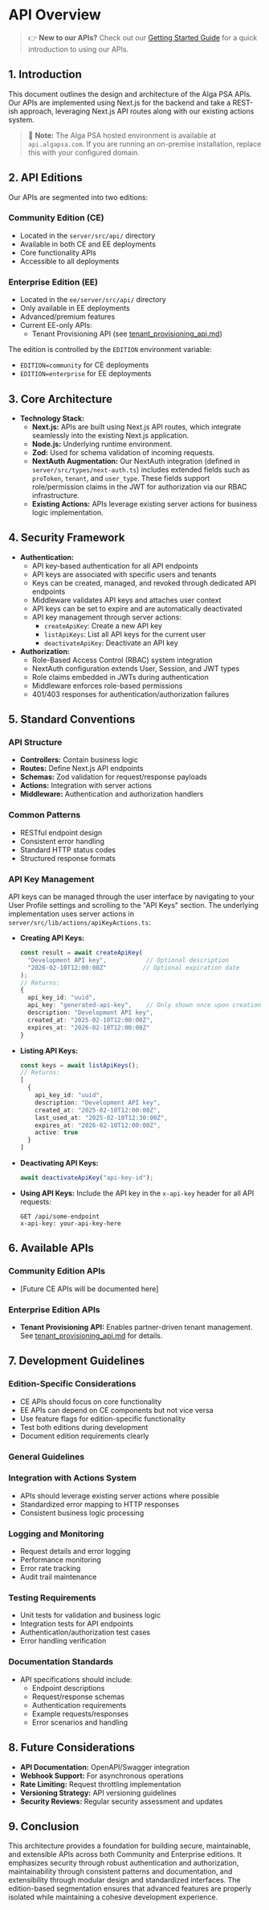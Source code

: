 # API Overview

> 👉 **New to our APIs?** Check out our [Getting Started Guide](api_getting_started_guide.md) for a quick introduction to using our APIs.

## 1. Introduction
This document outlines the design and architecture of the Alga PSA APIs. Our APIs are implemented using Next.js for the backend and take a REST-ish approach, leveraging Next.js API routes along with our existing actions system.

> 📝 **Note:** The Alga PSA hosted environment is available at `api.algapsa.com`. If you are running an on-premise installation, replace this with your configured domain.

## 2. API Editions

Our APIs are segmented into two editions:

### Community Edition (CE)
- Located in the `server/src/api/` directory
- Available in both CE and EE deployments
- Core functionality APIs
- Accessible to all deployments

### Enterprise Edition (EE)
- Located in the `ee/server/src/api/` directory
- Only available in EE deployments
- Advanced/premium features
- Current EE-only APIs:
  - Tenant Provisioning API (see [tenant_provisioning_api.md](tenant_provisioning_api.md))

The edition is controlled by the `EDITION` environment variable:
- `EDITION=community` for CE deployments
- `EDITION=enterprise` for EE deployments

## 3. Core Architecture
- **Technology Stack:**
  - **Next.js:** APIs are built using Next.js API routes, which integrate seamlessly into the existing Next.js application.
  - **Node.js:** Underlying runtime environment.
  - **Zod:** Used for schema validation of incoming requests.
  - **NextAuth Augmentation:** Our NextAuth integration (defined in `server/src/types/next-auth.ts`) includes extended fields such as `proToken`, `tenant`, and `user_type`. These fields support role/permission claims in the JWT for authorization via our RBAC infrastructure.
  - **Existing Actions:** APIs leverage existing server actions for business logic implementation.

## 4. Security Framework
- **Authentication:** 
  - API key-based authentication for all API endpoints
  - API keys are associated with specific users and tenants
  - Keys can be created, managed, and revoked through dedicated API endpoints
  - Middleware validates API keys and attaches user context
  - API keys can be set to expire and are automatically deactivated
  - API key management through server actions:
    - `createApiKey`: Create a new API key
    - `listApiKeys`: List all API keys for the current user
    - `deactivateApiKey`: Deactivate an API key
- **Authorization:**
  - Role-Based Access Control (RBAC) system integration
  - NextAuth configuration extends User, Session, and JWT types
  - Role claims embedded in JWTs during authentication
  - Middleware enforces role-based permissions
  - 401/403 responses for authentication/authorization failures

## 5. Standard Conventions
### API Structure
- **Controllers:** Contain business logic
- **Routes:** Define Next.js API endpoints
- **Schemas:** Zod validation for request/response payloads
- **Actions:** Integration with server actions
- **Middleware:** Authentication and authorization handlers

### Common Patterns
- RESTful endpoint design
- Consistent error handling
- Standard HTTP status codes
- Structured response formats

### API Key Management
API keys can be managed through the user interface by navigating to your User Profile settings and scrolling to the "API Keys" section. The underlying implementation uses server actions in `server/src/lib/actions/apiKeyActions.ts`:

- **Creating API Keys:**
  ```typescript
  const result = await createApiKey(
    "Development API key",           // Optional description
    "2026-02-10T12:00:00Z"          // Optional expiration date
  );
  // Returns:
  {
    api_key_id: "uuid",
    api_key: "generated-api-key",    // Only shown once upon creation
    description: "Development API key",
    created_at: "2025-02-10T12:00:00Z",
    expires_at: "2026-02-10T12:00:00Z"
  }
  ```

- **Listing API Keys:**
  ```typescript
  const keys = await listApiKeys();
  // Returns:
  [
    {
      api_key_id: "uuid",
      description: "Development API key",
      created_at: "2025-02-10T12:00:00Z",
      last_used_at: "2025-02-10T12:30:00Z",
      expires_at: "2026-02-10T12:00:00Z",
      active: true
    }
  ]
  ```

- **Deactivating API Keys:**
  ```typescript
  await deactivateApiKey("api-key-id");
  ```

- **Using API Keys:**
  Include the API key in the `x-api-key` header for all API requests:
  ```http
  GET /api/some-endpoint
  x-api-key: your-api-key-here
  ```

## 6. Available APIs

### Community Edition APIs
- [Future CE APIs will be documented here]

### Enterprise Edition APIs
- **Tenant Provisioning API:** Enables partner-driven tenant management. See [tenant_provisioning_api.md](tenant_provisioning_api.md) for details.

## 7. Development Guidelines

### Edition-Specific Considerations
- CE APIs should focus on core functionality
- EE APIs can depend on CE components but not vice versa
- Use feature flags for edition-specific functionality
- Test both editions during development
- Document edition requirements clearly

### General Guidelines
### Integration with Actions System
- APIs should leverage existing server actions where possible
- Standardized error mapping to HTTP responses
- Consistent business logic processing

### Logging and Monitoring
- Request details and error logging
- Performance monitoring
- Error rate tracking
- Audit trail maintenance

### Testing Requirements
- Unit tests for validation and business logic
- Integration tests for API endpoints
- Authentication/authorization test cases
- Error handling verification

### Documentation Standards
- API specifications should include:
  - Endpoint descriptions
  - Request/response schemas
  - Authentication requirements
  - Example requests/responses
  - Error scenarios and handling

## 8. Future Considerations
- **API Documentation:** OpenAPI/Swagger integration
- **Webhook Support:** For asynchronous operations
- **Rate Limiting:** Request throttling implementation
- **Versioning Strategy:** API versioning guidelines
- **Security Reviews:** Regular security assessment and updates

## 9. Conclusion
This architecture provides a foundation for building secure, maintainable, and extensible APIs across both Community and Enterprise editions. It emphasizes security through robust authentication and authorization, maintainability through consistent patterns and documentation, and extensibility through modular design and standardized interfaces. The edition-based segmentation ensures that advanced features are properly isolated while maintaining a cohesive development experience.
